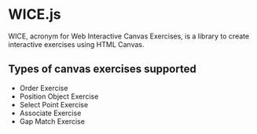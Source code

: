 # WICE.js

WICE, acronym for Web Interactive Canvas Exercises, is a library to create interactive exercises using HTML Canvas.

## Types of canvas exercises supported

* Order Exercise
* Position Object Exercise
* Select Point Exercise
* Associate Exercise
* Gap Match Exercise
